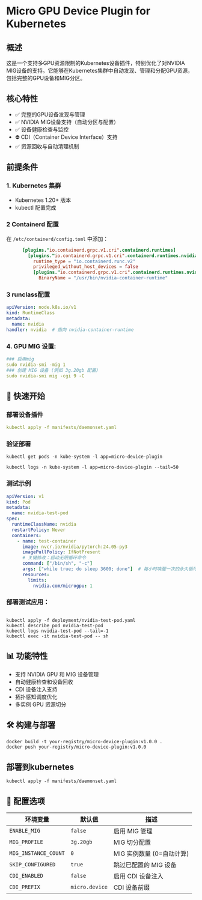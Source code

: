 # Micro GPU Device Plugin for Kubernetes

## 概述
这是一个支持多GPU资源限制的Kubernetes设备插件，特别优化了对NVIDIA MIG设备的支持。它能够在Kubernetes集群中自动发现、管理和分配GPU资源，包括完整的GPU设备和MIG分区。

## 核心特性
- ✅ 完整的GPU设备发现与管理
- ✅ NVIDIA MIG设备支持（自动分区与配置）
- ✅ 设备健康检查与监控
- ⛔️ CDI（Container Device Interface）支持
- ✅ 资源回收与自动清理机制

## 前提条件
### 1. Kubernetes 集群
- Kubernetes 1.20+ 版本
- kubectl 配置完成

### 2 Containerd 配置
在 `/etc/containerd/config.toml` 中添加：

```toml
      [plugins."io.containerd.grpc.v1.cri".containerd.runtimes]
        [plugins."io.containerd.grpc.v1.cri".containerd.runtimes.nvidia]
          runtime_type = "io.containerd.runc.v2"
          privileged_without_host_devices = false
          [plugins."io.containerd.grpc.v1.cri".containerd.runtimes.nvidia.options]
            BinaryName = "/usr/bin/nvidia-container-runtime"
```
### 3 runclass配置
```yaml
apiVersion: node.k8s.io/v1
kind: RuntimeClass
metadata:
  name: nvidia
handler: nvidia  # 指向 nvidia-container-runtime
```

### 4. **GPU MIG 设置**:
```yaml
### 启用mig
sudo nvidia-smi -mig 1
### 创建 MIG 设备 (例如 3g.20gb 配置)
sudo nvidia-smi mig -cgi 9 -C
```

## 🚀 快速开始

### 部署设备插件
```yaml
kubectl apply -f manifests/daemonset.yaml
```

### 验证部署
```shell
kubectl get pods -n kube-system -l app=micro-device-plugin

kubectl logs -n kube-system -l app=micro-device-plugin --tail=50
```

### 测试示例
```yaml
apiVersion: v1
kind: Pod
metadata:
  name: nvidia-test-pod
spec:
  runtimeClassName: nvidia
  restartPolicy: Never
  containers:
    - name: test-container
      image: nvcr.io/nvidia/pytorch:24.05-py3
      imagePullPolicy: IfNotPresent
      # 关键修改：启动无限循环命令
      command: ["/bin/sh", "-c"]
      args: ["while true; do sleep 3600; done"]  # 每小时唤醒一次的永久循环
      resources:
        limits:
          nvidia.com/microgpu: 1
```

### 部署测试应用：

```shell

kubectl apply -f deployment/nvidia-test-pod.yaml
kubectl describe pod nvidia-test-pod
kubectl logs nvidia-test-pod --tail=-1
kubectl exec -it nvidia-test-pod -- sh

```

## 📊 功能特性
- 支持 NVIDIA GPU 和 MIG 设备管理
- 自动健康检查和设备回收
- CDI 设备注入支持
- 拓扑感知调度优化
- 多实例 GPU 资源切分

## 🛠 构建与部署


```shell
docker build -t your-registry/micro-device-plugin:v1.0.0 .
docker push your-registry/micro-device-plugin:v1.0.0
```

## 部署到kubernetes

```shell
kubectl apply -f manifests/daemonset.yaml
```

## 🔧 配置选项
| 环境变量 | 默认值 | 描述 |
|---------|--------|------|
| `ENABLE_MIG` | `false` | 启用 MIG 管理 |
| `MIG_PROFILE` | `3g.20gb` | MIG 切分配置 |
| `MIG_INSTANCE_COUNT` | `0` | MIG 实例数量 (0=自动计算) |
| `SKIP_CONFIGURED` | `true` | 跳过已配置的 MIG 设备 |
| `CDI_ENABLED` | `false` | 启用 CDI 设备注入 |
| `CDI_PREFIX` | `micro.device` | CDI 设备前缀 |